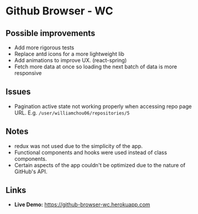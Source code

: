 # Github Browser - WC
## Possible improvements

- Add more rigorous tests
- Replace antd icons for a more lightweight lib
- Add animations to improve UX. (react-spring)
- Fetch more data at once so loading the next batch of data is more responsive

## Issues

- Pagination active state not working properly when accessing repo page URL. E.g. ```/user/williamchou06/repositories/5```

## Notes

- redux was not used due to the simplicity of the app.
- Functional components and hooks were used instead of class components.
- Certain aspects of the app couldn't be optimized due to the nature of GitHub's API.

## Links
- **Live Demo:** https://github-browser-wc.herokuapp.com